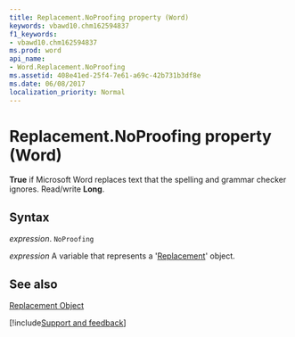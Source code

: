```yaml
---
title: Replacement.NoProofing property (Word)
keywords: vbawd10.chm162594837
f1_keywords:
- vbawd10.chm162594837
ms.prod: word
api_name:
- Word.Replacement.NoProofing
ms.assetid: 408e41ed-25f4-7e61-a69c-42b731b3df8e
ms.date: 06/08/2017
localization_priority: Normal
---
```



# Replacement.NoProofing property (Word)

 **True** if Microsoft Word replaces text that the spelling and grammar checker ignores. Read/write **Long**.


## Syntax

_expression_. `NoProofing`

_expression_ A variable that represents a '[Replacement](Word.Replacement.md)' object.


## See also


[Replacement Object](Word.Replacement.md)

[!include[Support and feedback](~/includes/feedback-boilerplate.md)]